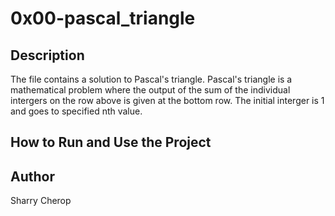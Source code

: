 # 0x00-pascal_triangle

## Description
The file contains a solution to Pascal's triangle. Pascal's triangle is a mathematical problem where the output of the sum of the individual intergers on the row above is given at the bottom row. 
The initial interger is 1 and goes to specified nth value. 

## How to Run and Use the Project
## Author
Sharry Cherop